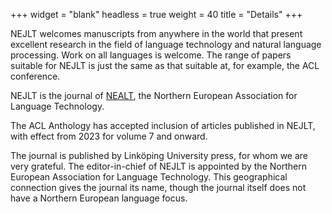 +++
widget = "blank"
headless = true
weight = 40
title = "Details"
+++



NEJLT welcomes manuscripts from anywhere in the world that present excellent research in the field of language technology and natural language processing. Work on all languages is welcome. The range of papers suitable for NEJLT is just the same as that suitable at, for example, the ACL conference.

NEJLT is the journal of [NEALT](https://tekstlab.uio.no/nealt/), the Northern European Association for Language Technology.

The ACL Anthology has accepted inclusion of articles published in NEJLT, with effect from 2023 for volume 7 and onward.

The journal is published by Linköping University press, for whom we are very grateful. The editor-in-chief of NEJLT is appointed by the Northern European Association for Language Technology. This geographical connection gives the journal its name, though the journal itself does not have a Northern European language focus. 